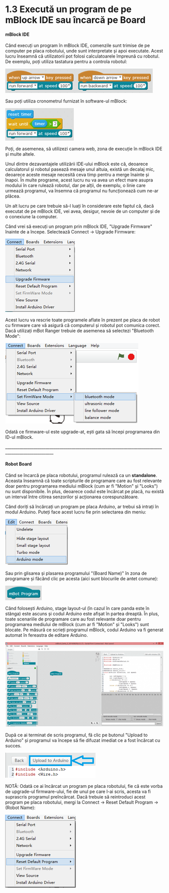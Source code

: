 # 1.3 Execută un program de pe mBlock IDE sau încarcă pe Board

#### mBlock IDE

Când execuți un program în mBlock IDE, comenzile sunt trimise de pe computer pe placa robotului, unde sunt interpretate și apoi executate. Acest lucru înseamnă că utilizatorii pot folosi calculatoarele împreună cu robotul. De exemplu, poți utiliza tastatura pentru a controla robotul:

![](../.gitbook/assets/image%20%28108%29.png)

Sau poți utiliza cronometrul furnizat în software-ul mBlock:

![](../.gitbook/assets/image%20%2836%29.png)

Poți, de asemenea, să utilizezi camera web, zona de execuție în mBlock IDE și multe altele.

Unul dintre dezavantajele utilizării IDE-ului mBlock este că, deoarece calculatorul și robotul pasează mesaje unul altuia, există un decalaj mic, deoarece aceste mesaje necesită ceva timp pentru a merge înainte și înapoi. În multe programe, acest lucru nu va avea un efect mare asupra modului în care rulează robotul, dar pe alții, de exemplu, o linie care urmează programul, va însemna că programul nu funcționează cum ne-ar plăcea.

Un alt lucru pe care trebuie să-l luați în considerare este faptul că, dacă executat de pe mBlock IDE, vei avea, desigur, nevoie de un computer și de o conexiune la computer. 

Când vrei să execuți un program prin mBlock IDE, "Upgrade Firmware" înainte de a începe. Selectează Connect -&gt; Upgrade Firmware:

![](../.gitbook/assets/image%20%2811%29.png)

Acest lucru va rescrie toate programele aflate în prezent pe placa de robot cu firmware care vă asigură că computerul și robotul pot comunica corect. Dacă utilizați mBot Ranger trebuie de asemenea să selectezi "Bluetooth Mode":

![](../.gitbook/assets/image%20%2815%29.png)

Odată ce firmware-ul este upgrade-at, ești gata să începi programarea din ID-ul mBlock.

\_\_\_\_\_\_\_\_\_\_\_\_\_\_\_\_\_\_\_\_\_\_\_\_\_\_\_\_\_\_\_\_\_\_\_\_\_\_\_\_\_\_\_\_\_\_\_\_\_\_\_\_\_\_\_\_\_\_\_\_\_\_\_\_\_\_\_\_\_\_\_\_\_\_\_\_\_\_\_\_\_\_\_\_\_\_\_\_\_\_\_\_\_\_\_\_\_\_\_\_\_\_

#### Robot Board

Când se încarcă pe placa robotului, programul rulează ca un **standalone**. Aceasta înseamnă că toate scripturile de programare care au fost relevante doar pentru programarea mediului mBlock \(cum ar fi "Motion" și "Looks"\) nu sunt disponibile. În plus, deoarece codul este încărcat pe placă, nu există un interval între citirea senzorilor și acționarea corespunzătoare.

Când doriți să încărcați un program pe placa Arduino, ar trebui să intrați în modul Arduino. Puteți face acest lucru fie prin selectarea din meniu:

![](../.gitbook/assets/image%20%2864%29.png)

Sau prin glisarea și plasarea programului "\(Board Name\)" în zona de programare și făcând clic pe acesta \(aici sunt blocurile de antet comune\):

![](../.gitbook/assets/image%20%28149%29.png)

Când folosești Arduino, stage layout-ul \(în cazul în care panda este în stânga\) este ascuns și codul Arduino este afișat în partea dreaptă. În plus, toate scenariile de programare care au fost relevante doar pentru programarea mediului de mBlock \(cum ar fi "Motion" și "Looks"\) sunt blocate. Pe măsură ce scrieți programul mBlock, codul Arduino va fi generat automat în fereastra de editare Arduino.

![](../.gitbook/assets/image%20%28131%29.png)

  
După ce ai terminat de scris programul, fă clic pe butonul "Upload to Arduino" și programul va începe să fie difuzat imediat ce a fost încărcat cu succes.

![](../.gitbook/assets/image%20%2854%29.png)

NOTĂ: Odată ce ai încărcat un program pe placa robotului, fie că este vorba de upgrade-ul firmware-ului, fie de unul pe care l-ai scris, acesta va fi suprascris programul preîncărcat. Dacă trebuie să reintroduci acest program pe placa robotului, mergi la Connect -&gt; Reset Default Program -&gt; \(Robot Name\):

![](../.gitbook/assets/image%20%28125%29.png)

